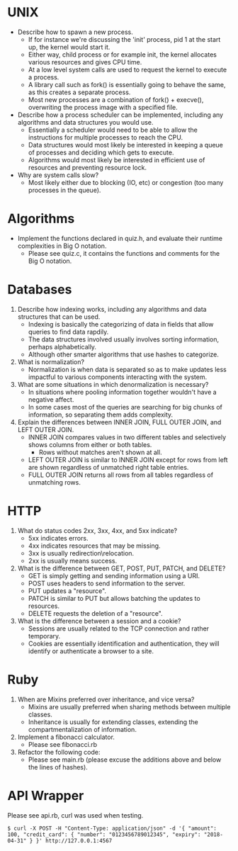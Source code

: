 UNIX
====

* Describe how to spawn a new process.
    * If for instance we're discussing the 'init' process, pid 1 at the start up, the kernel would start it.
    * Either way, child process or for example init, the kernel allocates various resources and gives CPU time.
    * At a low level system calls are used to request the kernel to execute a process.
    * A library call such as fork() is essentially going to behave the same, as this creates a separate process.
    * Most new processes are a combination of fork() + execve(), overwriting the process image with a specified file.
* Describe how a process scheduler can be implemented, including any algorithms and data structures you would use.
    * Essentially a scheduler would need to be able to allow the instructions for multiple processes to reach the CPU.
    * Data structures would most likely be interested in keeping a queue of processes and deciding which gets to execute.
    * Algorithms would most likely be interested in efficient use of resources and preventing resource lock.
* Why are system calls slow?
    * Most likely either due to blocking (IO, etc) or congestion (too many processes in the queue).

Algorithms
==========

* Implement the functions declared in quiz.h, and evaluate their runtime complexities in Big O notation.
    * Please see quiz.c, it contains the functions and comments for the Big O notation.

Databases
=========

1. Describe how indexing works, including any algorithms and data structures that can be used.
    * Indexing is basically the categorizing of data in fields that allow queries to find data rapdily.
    * The data structures involved usually involves sorting information, perhaps alphabetically.
    * Although other smarter algorithms that use hashes to categorize.
2. What is normalization?
    * Normalization is when data is separated so as to make updates less impactful to various components interacting with the system.
3. What are some situations in which denormalization is necessary?
    * In situations where pooling information together wouldn't have a negative affect.
    * In some cases most of the queries are searching for big chunks of information, so separating them adds complexity.
4. Explain the differences between INNER JOIN, FULL OUTER JOIN, and LEFT OUTER JOIN.
    * INNER JOIN compares values in two different tables and selectively shows columns from either or both tables.
        * Rows without matches aren't shown at all.
    * LEFT OUTER JOIN is similar to INNER JOIN except for rows from left are shown regardless of unmatched right table entries.
    * FULL OUTER JOIN returns all rows from all tables regardless of unmatching rows.

HTTP
====

1. What do status codes 2xx, 3xx, 4xx, and 5xx indicate?
    * 5xx indicates errors.
    * 4xx indicates resources that may be missing.
    * 3xx is usually redirection\relocation.
    * 2xx is usually means success.
2. What is the difference between GET, POST, PUT, PATCH, and DELETE?
    * GET is simply getting and sending information using a URI.
    * POST uses headers to send information to the server.
    * PUT updates a "resource".
    * PATCH is similar to PUT but allows batching the updates to resources.
    * DELETE requests the deletion of a "resource".
3. What is the difference between a session and a cookie?
    * Sessions are usually related to the TCP connection and rather temporary.
    * Cookies are essentially identification and authentication, they will identify or authenticate a browser to a site.

Ruby
====

1. When are Mixins preferred over inheritance, and vice versa?
    * Mixins are usually preferred when sharing methods between multiple classes.
    * Inheritance is usually for extending classes, extending the compartmentalization of information.
2. Implement a fibonacci calculator.
    * Please see fibonacci.rb
3. Refactor the following code:
    * Please see main.rb (please excuse the additions above and below the lines of hashes).

API Wrapper
===========

Please see api.rb, curl was used when testing.

    $ curl -X POST -H "Content-Type: application/json" -d '{ "amount": 100, "credit_card": { "number": "0123456789012345", "expiry": "2018-04-31" } }' http://127.0.0.1:4567
